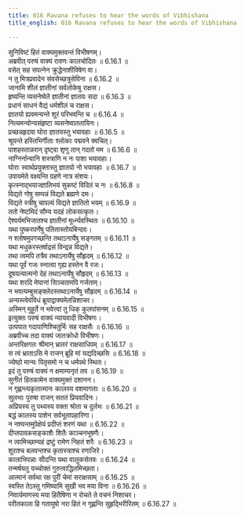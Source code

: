 ```yaml
---
title: 016 Ravana refuses to hear the words of Vibhishana
title_english: 016 Ravana refuses to hear the words of Vibhishana

---
```

<div class="audioEmbed"  caption="श्रीराम-हरिसीताराममूर्ति-घनपाठिभ्यां वचनम्" src="https://archive.org/download/Ramayana-recitation-Sriram-harisItArAmamUrti-Ghanapaati-v2/Kanda_6/Kanda_6_YK-016-Ravana_refuses_to_hear_the_words_of_Vibhishana.mp3"></div>

सुनिविष्टं हितं वाक्यमुक्तवन्तं विभीषणम्।  
अब्रवीत् परुषं वाक्यं रावणः कालचोदितः ॥ 6.16.1 ॥   
वसेत् सह सपत्नेन क्रुद्धेनाशीविषेण वा।  
न तु मित्रप्रवादेन संवसेच्छत्रुसेविना ॥ 6.16.2 ॥   
जानामि शीलं ज्ञातीनां सर्वलोकेषु राक्षस।  
हृष्यन्ति व्यसनेष्वेते ज्ञातीनां ज्ञातयः सदा ॥ 6.16.3 ॥   
प्रधानं साधनं वैद्यं धर्मशीलं च राक्षस।  
ज्ञातयो ह्यवमन्यन्ते शूरं परिभवन्ति च ॥ 6.16.4 ॥   
नित्यमन्योन्यसंहृष्टा व्यसनेष्वाततायिनः।  
प्रच्छन्नहृदया घोरा ज्ञातयस्तु भयावहाः ॥ 6.16.5 ॥   
श्रूयन्ते हस्तिभिर्गीताः श्लोकाः पद्मवने क्वचित्।  
पाशहस्तान्नरान् दृष्ट्वा शृणु तान् गदतो मम ॥ 6.16.6 ॥   
नाग्निर्नान्यानि शस्त्राणि न नः पाशा भयावहाः।  
घोराः स्वार्थप्रयुक्तास्तु ज्ञातयो नो भयावहाः ॥ 6.16.7 ॥   
उपायमेते वक्ष्यन्ति ग्रहणे नात्र संशयः।  
कृत्स्नाद्भयाज्ज्ञातिभयं सुकष्टं विदितं च नः ॥ 6.16.8 ॥   
विद्यते गोषु सम्पन्नं विद्यते ब्रह्मणे दमः।  
विद्यते स्त्रीषु चापल्यं विद्यते ज्ञातितो भयम् ॥ 6.16.9 ॥   
ततो नेष्टमिदं सौम्य यदहं लोकसत्कृतः।  
ऐश्वर्यमभिजातश्च ज्ञातीनां मूर्ध्न्यवस्थितः ॥ 6.16.10 ॥   
यथा पुष्करपर्णेषु पतितास्तोयबिन्दवः।  
न श्लोषमुपगच्छन्ति तथाऽनार्येषु सङ्गतम् ॥ 6.16.11 ॥   
यथा मधुकरस्तर्षाद्रसं विन्द्रन्न विद्यते।  
तथा त्वमपि तत्रैव तथाऽनार्येषु सौहृदम् ॥ 6.16.12 ॥   
यथा पूर्वं गजः स्नात्वा गृह्य हस्तेन वै रजः।  
दूषयत्यात्मनो देहं तथाऽनार्येषु सौहृदम् ॥ 6.16.13 ॥   
यथा शरदि मेघानां सिञ्चतामपि गर्जताम्।  
न भवत्यम्बुसङ्क्लेदस्तथाऽनार्येषु सौहृदम् ॥ 6.16.14 ॥   
अन्यस्त्वेवंविधं ब्रूयाद्वाक्यमेतन्निशाचर।  
अस्मिन् मुहूर्ते न भवेत्त्वां तु धिक् कुलपांसनम् ॥ 6.16.15 ॥   
इत्युक्तः परुषं वाक्यं न्यायवादी विभीषणः।  
उत्पपात गदापाणिश्चितुर्भिः सह राक्षसैः ॥ 6.16.16 ॥   
अब्रवीच्च तदा वाक्यं जातक्रोधो विभीषणः।  
अन्तरिक्षगतः श्रीमान् भ्रातरं राक्षसाधिपम् ॥ 6.16.17 ॥   
स त्वं भ्राताऽसि मे राजन् ब्रूहि मां यद्यदिच्छसि ॥ 6.16.18 ॥   
ज्येष्ठो मान्यः पितृसमो न च धर्मपथे स्थितः।  
इदं तु परुषं वाक्यं न क्षमाम्यनृतं तव ॥ 6.16.19 ॥   
सुनीतं हितकामेन वाक्यमुक्तं दशानन।  
न गृह्णन्त्यकृतात्मानः कालस्य वशमागताः ॥ 6.16.20 ॥   
सुलभाः पुरुषा राजन् सततं प्रियवादिनः।  
अप्रियस्य तु पथ्यस्य वक्ता श्रोता च दुर्लभः ॥ 6.16.21 ॥   
बद्धं कालस्य पाशेन सर्वभूतापहारिणा।  
न नश्यन्तमुपेक्षेयं प्रदीप्तं शरणं यथा ॥ 6.16.22 ॥   
दीप्तपावकसङ्काशैः शितैः काञ्चनभूषणैः।  
न त्वामिच्छाम्यहं द्रष्टुं रामेण निहतं शरैः ॥ 6.16.23 ॥   
शूराश्च बलवन्तश्च कृतास्त्राश्च रणाजिरे।  
कालाभिपन्नाः सीदन्ति यथा वालुकसेतवः ॥ 6.16.24 ॥   
तन्मर्षयतु यच्चोक्तं गुरुत्वाद्धितमिच्छता।  
आत्मानं सर्वथा रक्ष पुरीं चेमां सराक्षसाम् ॥ 6.16.25 ॥   
स्वस्ति तेऽस्तु गमिष्यामि सुखी भव मया विना ॥ 6.16.26 ॥   
निवार्यमाणस्य मया हितैषिणा न रोचते ते वचनं निशाचर।  
परीतकाला हि गतायुषो नरा हितं न गृह्णन्ति सुहृद्भिरीरितम् ॥ 6.16.27 ॥   